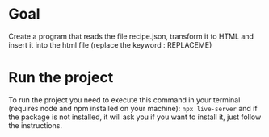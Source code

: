 # Goal

Create a program that reads the file recipe.json, transform it to HTML and insert it into the html file (replace the keyword : REPLACEME)

# Run the project

To run the project you need to execute this command in your terminal (requires node and npm installed on your machine):
`npx live-server`
and if the package is not installed, it will ask you if you want to install it, just follow the instructions.
